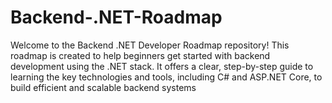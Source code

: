 # Backend-.NET-Roadmap
Welcome to the Backend .NET Developer Roadmap repository! This roadmap is created to help beginners get started with backend development using the .NET stack. It offers a clear, step-by-step guide to learning the key technologies and tools, including C# and ASP.NET Core, to build efficient and scalable backend systems
